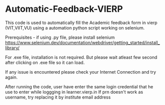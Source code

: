 # Automatic-Feedback-VIERP

This code is used to automatically fill the Academic feedback form in vierp (VIT,VIIT,VU) using a automation python script working on selenium.

Prerequisites -
if using .py file, please install selenium
https://www.selenium.dev/documentation/webdriver/getting_started/install_library/

For .exe file, installation is not required.
But please wait atleast few second after clicking on .exe file so it can load.

If any issue is encountered please check your Internet Connection and try again. 

After running the code, user have enter the same login credential that he use to enter while loggging in learner.vierp.in
If prn doesn't work as username, try replacing it by institute email address
